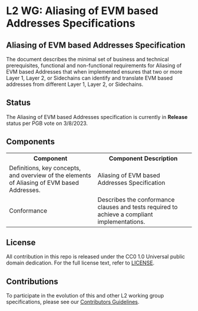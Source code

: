 # L2 WG: Aliasing of EVM based Addresses Specifications


## Aliasing of EVM based Addresses Specification

The document describes the minimal set of business and technical prerequisites, functional and non-functional requirements for Aliasing of EVM based Addresses that when implemented ensures that two or more Layer 1, Layer 2, or Sidechains can identify and translate EVM based addresses from different Layer 1, Layer 2, or Sidechains.

## Status

The Aliasing of EVM based Addresses specification is currently in **Release** status per PGB vote on 3/8/2023.

## Components

<table>
<tr>
    <th>Component</th>
    <th>Component Description</th>
  </tr>
  <tr>
    <td>Definitions, key concepts, and overview of the elements of Aliasing of EVM based Addresses.</td>
    <td>Aliasing of EVM based Addresses Specification</td>
  </tr>
  <tr>
    <td>Conformance</td>
    <td>Describes the conformance clauses and tests required to achieve a compliant implementations.</td>
  </tr>
</table>

## License

All contribution in this repo is released under the CC0 1.0 Universal public domain dedication. For the full license text, refer to [LICENSE](https://github.com/eea-oasis/L2/blob/main/LICENSE.md).

## Contributions

To participate in the evolution of this and other L2 working group specifications, please see our [Contributors Guidelines](https://github.com/eea-oasis/L2/blob/main/CONTRIBUTING.md).
